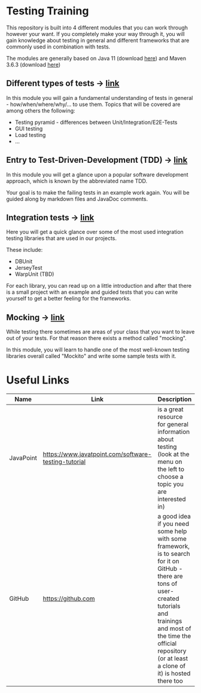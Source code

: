 # Testing Training

This repository is built into 4 different modules that you can work through however your want.
If you completely make your way through it, you will gain knowledge about testing in general and different frameworks that are commonly used in combination with tests.

The modules are generally based on Java 11 (download [here](https://developers.redhat.com/products/openjdk/download)) and Maven 3.6.3 (download [here](https://archive.apache.org/dist/maven/maven-3/))

## Different types of tests -> [link](1-types-of-tests)

In this module you will gain a fundamental understanding of tests in general - how/when/where/why/... to use them.
Topics that will be covered are among others the following:

- Testing pyramid - differences between Unit/Integration/E2E-Tests
- GUI testing
- Load testing
- ...

## Entry to Test-Driven-Development (TDD) -> [link](2-entry-to-tdd)

In this module you will get a glance upon a popular software development approach, which is known by the abbreviated name TDD.

Your goal is to make the failing tests in an example work again. You will be guided along by markdown files and JavaDoc comments.

## Integration tests -> [link](3-integration-tests)

Here you will get a quick glance over some of the most used integration testing libraries that are used in our projects.

These include:

- DBUnit
- JerseyTest
- WarpUnit (TBD)

For each library, you can read up on a little introduction and after that there is a small project with an example and guided tests that you can write yourself to get a better feeling for the frameworks.

## Mocking -> [link](4-mocking)

While testing there sometimes are areas of your class that you want to leave out of your tests. For that reason there exists a method called "mocking".

In this module, you will learn to handle one of the most well-known testing libraries overall called "Mockito" and write some sample tests with it.

# Useful Links

<!-- prettier-ignore -->
Name | Link | Description
---- | ---- | ----
JavaPoint | https://www.javatpoint.com/software-testing-tutorial | is a great resource for general information about testing (look at the menu on the left to choose a topic you are interested in)
GitHub | https://github.com  | a good idea if you need some help with some framework, is to search for it on GitHub - there are tons of user-created tutorials and trainings and most of the time the official repository (or at least a clone of it) is hosted there too
